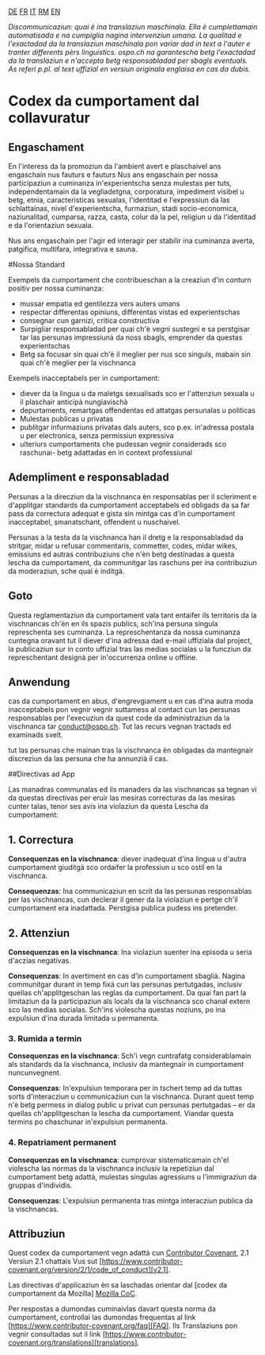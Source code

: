 [DE](./CODE_OF_CONDUCT.de.md) [FR](./CODE_OF_CONDUCT.fr.md) [IT](./CODE_OF_CONDUCT.it.md) [RM](./CODE_OF_CONDUCT.rm.md) [EN](./CODE_OF_CONDUCT.md)

_Discommunicaziun: quai è ina translaziun maschinala. Ella è cumplettamain automatisada e na cumpiglia nagina intervenziun umana. La qualitad e l'exactadad da la translaziun maschinala pon variar dad in text a l'auter e tranter differents pèrs linguistics. ospo.ch na garantescha betg l'exactadad da la translaziun e n'accepta betg responsabladad per sbagls eventuals. As referi p.pl. al text uffizial en versiun originala englaisa en cas da dubis._

# Codex da cumportament dal collavuratur

## Engaschament

En l'interess da la promoziun da l'ambient avert e plaschaivel ans engaschain nus
fauturs e fauturs Nus ans engaschain per nossa participaziun a
cuminanza in'experientscha senza mulestas per tuts, independentamain da la vegliadetgna,
corporatura, impediment visibel u betg, etnia, caracteristicas sexualas,
l'identitad e l'expressiun da las schlattainas, nivel d'experientscha, furmaziun, stadi
socio-economica, naziunalitad, cumparsa, razza, casta, colur da la pel,
religiun u da l'identitad e da l'orientaziun sexuala.

Nus ans engaschain per l'agir ed interagir per stabilir ina cuminanza averta,
patgifica, multifara, integrativa e sauna.

#Nossa Standard

Exempels da cumportament che contribueschan a la creaziun d'in conturn
positiv per nossa cuminanza:

- mussar empatia ed gentilezza vers auters umans
- respectar differentas opiniuns, differentas vistas ed experientschas
- consegnar cun garnizi, critica constructiva
- Surpigliar responsabladad per quai ch'è vegnì sustegnì e sa perstgisar tar las persunas
  impressiunà da noss sbagls, emprender da questas experientschas
- Betg sa focusar sin quai ch'è il meglier per nus sco singuls, mabain sin quai ch'è
  meglier per la vischnanca

Exempels inacceptabels per in cumportament:

- diever da la lingua u da maletgs sexualisads sco er l'attenziun sexuala u il plaschair anticipà
  nungiavischà
- depurtaments, remartgas offendentas ed attatgas persunalas u politicas
- Mulestas publicas u privatas
- publitgar infurmaziuns privatas dals auters, sco p.ex. in'adressa postala
  u per electronica, senza permissiun expressiva
- ulteriurs cumportaments che pudessan vegnir considerads sco raschunai-
  betg adattadas en in context professiunal

## Adempliment e responsabladad

Persunas a la direcziun da la vischnanca èn responsablas per il scleriment e
d'applitgar standards da cumportament acceptabels ed obligads da
sa far pass da correctura adequat e gista sin mintga cas
d'in cumportament inacceptabel, smanatschant, offendent u nuschaivel.

Persunas a la testa da la vischnanca han il dretg e la responsabladad da
stritgar, midar u refusar commentaris, commetter, codes, midar wikes,
emissiuns ed autras contribuziuns che n'èn betg destinadas a questa lescha da cumportament,
da communitgar las raschuns per ina contribuziun da moderaziun, sche quai è inditgà.

## Goto

Questa reglamentaziun da cumportament vala tant entaifer ils territoris da la
vischnancas ch'èn en ils spazis publics, sch'ina persuna singula represchenta ses
cuminanza. La represchentanza da nossa cuminanza cuntegna oravant tut il diever d'ina
adressa dad e-mail uffiziala dal project, la publicaziun sur in conto
uffizial tras las medias socialas u la funcziun da represchentant designà per
in'occurrenza online u offline.

## Anwendung

cas da cumportament en abus, d'engrevgiament u en cas d'ina autra moda inacceptabels pon vegnir
vegnir suttamess al contact cun las persunas responsablas per l'execuziun da quest code
da administraziun da la vischnanca tar [conduct@ospo.ch](mail:conduct@ospo.ch). Tut las
recurs vegnan tractads ed examinads svelt.

tut las persunas che mainan tras la vischnanca èn obligadas da mantegnair discreziun da las
persuna che ha annunzià il cas.

##Directivas ad App

Las manadras communalas ed ils manaders da las vischnancas sa tegnan vi da questas directivas per eruir las mesiras
correcturas da las mesiras cunter talas, tenor ses avis ina violaziun da questa Lescha da cumportament:

## 1. Correctura

**Consequenzas en la vischnanca**: diever inadequat d'ina lingua u d'autra
cumportament giuditgà sco ordaifer la professiun u sco ostil en la vischnanca.

**Consequenzas**: Ina communicaziun en scrit da las persunas responsablas per las vischnancas,
cun declerar il gener da la violaziun e pertge ch'il cumportament era
inadattada. Perstgisa publica pudess ins pretender.

## 2. Attenziun

**Consequenzas en la vischnanca**: Ina violaziun suenter ina episoda u seria
d'aczias negativas.

**Consequenzas**: In avertiment en cas d'in cumportament sbaglià. Nagina
communitgar durant in temp fixà cun las persunas pertutgadas,
inclusiv quellas ch'applitgeschan las reglas da cumportament. Da quai fan part
la limitaziun da la participaziun als locals da la vischnanca sco chanal extern
sco las medias socialas. Sch'ins violescha questas noziuns, po ina expulsiun
d'ina durada limitada u permanenta.

### 3. Rumida a termin

**Consequenzas en la vischnanca**: Sch'i vegn cuntrafatg considerablamain als standards da la vischnanca,
inclusiv da mantegnair in cumportament nuncunvegnent.

**Consequenzas**: In'expulsiun temporara per in tschert temp ad
da tuttas sorts d'interacziun u communicaziun cun la vischnanca. Durant quest
temp n'è betg permess in dialog public u privat cun persunas
pertutgadas – er da quellas ch'applitgeschan la lescha da cumportament. Viandar questa
termins po chaschunar in'expulsiun permanenta.

### 4. Repatriament permanent

**Consequenzas en la vischnanca**: cumprovar sistematicamain ch'el violescha las normas
da la vischnanca inclusiv la repetiziun dal cumportament betg adattà, mulestas
singulas agressiuns u l'immigraziun da gruppas d'individis.

**Consequenzas**: L'expulsiun permanenta tras mintga interacziun publica da la
vischnancas.

## Attribuziun

Quest codex da cumportament vegn adattà cun [Contributor Covenant][homepage],
2.1 Versiun 2.1 chattais Vus sut
[https://www.contributor-covenant.org/version/2/1/code_of_conduct][v2.1].

Las directivas d'applicaziun èn sa laschadas orientar dal [codex da cumportament da
Mozilla] [Mozilla CoC].

Per respostas a dumondas cuminaivlas davart questa norma da cumportament, controllai las
dumondas frequentas al link [https://www.contributor-covenant.org/faq][FAQ]. Ils
Translaziuns pon vegnir consultadas sut il link
[https://www.contributor-covenant.org/translations][translations].

[homepage]: https://www.contributor-covenant.org
[v2.1]: https://www.contributor-covenant.org/version/2/1/code_of_conduct
[Mozilla CoC]: https://github.com/mozilla/diversity
[FAQ]: https://www.contributor-covenant.org/faq
[translations]: https://www.contributor-covenant.org/translations
